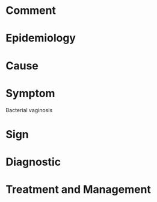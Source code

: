 # Comment

# Epidemiology

# Cause

# Symptom

Bacterial vaginosis

# Sign

# Diagnostic

# Treatment and Management
